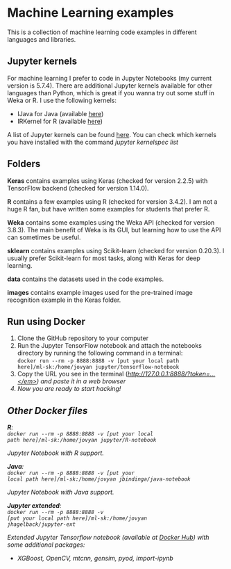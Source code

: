 # Machine Learning examples
This is a collection of machine learning code examples in different languages and libraries.

## Jupyter kernels
For machine learning I prefer to code in Jupyter Notebooks (my current version is 5.7.4). There are additional Jupyter kernels available for other languages than Python, which is great if you wanna try out some stuff in Weka or R. I use the following kernels:
- IJava for Java (available [here](https://github.com/SpencerPark/IJava))
- IRKernel for R (available [here](https://irkernel.github.io/))

A list of Jupyter kernels can be found [here](https://github.com/jupyter/jupyter/wiki/Jupyter-kernels). You can check which kernels you have installed with the command *jupyter kernelspec list*

## Folders

**Keras** contains examples using Keras (checked for version 2.2.5) with TensorFlow backend (checked for version 1.14.0).

**R** contains a few examples using R (checked for version 3.4.2). I am not a huge R fan, but have written some examples for students that prefer R.

**Weka** contains some examples using the Weka API (checked for version 3.8.3). The main benefit of Weka is its GUI, but learning how to use the API can sometimes be useful.

**sklearn** contains examples using Scikit-learn (checked for version 0.20.3). I usually prefer Scikit-learn for most tasks, along with Keras for deep learning.

**data** contains the datasets used in the code examples.

**images** contains example images used for the pre-trained image recognition example in the Keras folder.

## Run using Docker
1. Clone the GitHub repository to your computer
2. Run the Jupyter TensorFlow notebook and attach the notebooks directory by running the following command in a terminal:<br><code>docker run --rm -p 8888:8888 -v [put your local path here]/ml-sk:/home/jovyan jupyter/tensorflow-notebook</code>
3. Copy the URL you see in the terminal (<em>http://127.0.0.1:8888/?token=...</em>) and paste it in a web browser
4. Now you are ready to start hacking!

## Other Docker files
<b>R</b>:<br>
<code>docker run --rm -p 8888:8888 -v [put your local path here]/ml-sk:/home/jovyan jupyter/R-notebook</code><br>

Jupyter Notebook with R support.

<b>Java</b>:<br>
<code>docker run --rm -p 8888:8888 -v [put your local path here]/ml-sk:/home/jovyan jbindinga/java-notebook</code>

Jupyter Notebook with Java support.

<b>Jupyter extended</b>:<br>
<code>docker run --rm -p 8888:8888 -v [put your local path here]/ml-sk:/home/jovyan jhagelback/jupyter-ext</code>

Extended Jupyter Tensorflow notebook (available at <a href="https://hub.docker.com/r/jhagelback/jupyter-ext">Docker Hub</a>)  with some additional packages:
* XGBoost, OpenCV, mtcnn, gensim, pyod, import-ipynb

